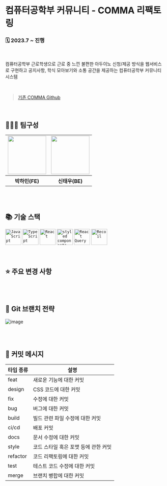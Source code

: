 # 컴퓨터공학부 커뮤니티 - COMMA 리팩토링
### 🗓️ 2023.7 ~ 진행

<br/>

컴퓨터공학부 근로학생으로 근로 중 느낀 불편한 아두이노 신청/제공 방식을 웹서비스로 구현하고  공지사항, 학식 모아보기와 소통 공간을 제공하는 컴퓨터공학부 커뮤니티 시스템

<br/>

> <a href="https://github.com/mintmin0320/COMMA">기존 COMMA Github</a>

<br/>

## 👨🏻‍💻 **팀구성**

<table>
  <tr>
    <td>
      <a href="https://github.com/mintmin0320">
        <img src="https://avatars.githubusercontent.com/u/114549939?s=96&v=4" width="120px" height="120px"/>
      </a>  
    </td>
    <td>
      <a href="https://github.com/hansanhha">
        <img src="https://avatars.githubusercontent.com/u/83945336?v=4" width="120px" height="120px"/>
      </a>  
    </td>
  </tr>
  <tr>
    <th>
      	박하민(FE)
    </th>
      <th>
	신태우(BE)
    </th>
  </tr>
</table>

<br/>
<br/>

## 📚 기술 스택
<div>
 <code><img width="50" src="https://user-images.githubusercontent.com/25181517/117447155-6a868a00-af3d-11eb-9cfe-245df15c9f3f.png" alt="JavaScript" title="JavaScript"/></code>
 <code><img width="50" src="https://user-images.githubusercontent.com/25181517/183890598-19a0ac2d-e88a-4005-a8df-1ee36782fde1.png" alt="TypeScript" title="TypeScript"/></code>
 <code><img width="50" src="https://user-images.githubusercontent.com/25181517/183897015-94a058a6-b86e-4e42-a37f-bf92061753e5.png" alt="React" title="React"/></code>
 <code><img width="50" src="https://noticon-static.tammolo.com/dgggcrkxq/image/upload/v1568851518/noticon/lwj3hr9v1yoheimtwc1w.png" alt="styled components" title="styled components"/></code>
 <code><img width="50" src="https://noticon-static.tammolo.com/dgggcrkxq/image/upload/v1631622784/noticon/zwush4y3u0mgamlck9bq.png" alt="React Query" title="React Query"/></code>
 <code><img width="50" src="https://noticon-static.tammolo.com/dgggcrkxq/image/upload/v1641952185/noticon/a9qgcuhj0enmzobh68cf.png" alt="Recoil" title="Recoil"/></code>
</div>

<br/>
<br/>

## ⭐️ 주요 변경 사항

<br/>
<br/>

## 📌 Git 브랜치 전략
![image](https://github.com/mintmin0320/COMMA_REFACTORING/assets/114549939/477b7539-6086-45c7-96d2-b4366f8e795c)

<br/>
<br/>

## 💬 커밋 메시지

|타입 종류|설명|
|------|---|
|feat|새로운 기능에 대한 커밋|
|design|CSS 코드에 대한 커밋|
|fix|	수정에 대한 커밋|
|bug|버그에 대한 커밋|
|build|빌드 관련 파일 수정에 대한 커밋|
|ci/cd|배포 커밋|
|docs|문서 수정에 대한 커밋|
|style|코드 스타일 혹은 포맷 등에 관한 커밋|
|refactor|코드 리팩토링에 대한 커밋|
|test|테스트 코드 수정에 대한 커밋|
|merge|브랜치 병합에 대한 커밋|
